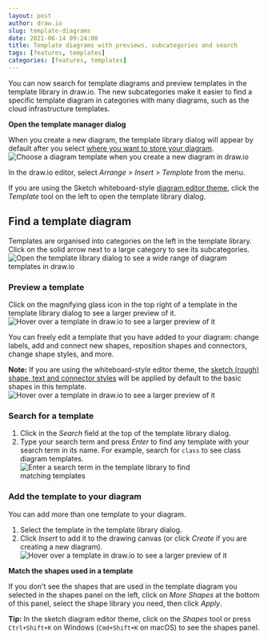 ```yaml
---
layout: post
author: draw.io
slug: template-diagrams
date: 2021-06-14 09:24:00
title: Template diagrams with previews, subcategories and search
tags: [features, templates]
categories: [features, templates]
---
```


You can now search for template diagrams and preview templates in the template library in draw.io. The new subcategories make it easier to find a specific template diagram in categories with many diagrams, such as the cloud infrastructure templates.

**Open the template manager dialog** 

When you create a new diagram, the template library dialog will appear by default after you select [where you want to store your diagram](/doc/faq/storage-location-select.html). 
<br /><img src="/assets/img/blog/template-library-new-diagram.png" style="width=100%;max-width:500px;height:auto;" alt="Choose a diagram template when you create a new diagram in draw.io">

In the draw.io editor, select _Arrange > Insert > Template_ from the menu. 

If you are using the Sketch whiteboard-style [diagram editor theme](/blog/diagram-editor-theme.html), click the _Template_ tool on the left to open the template library dialog.

## Find a template diagram

Templates are organised into categories on the left in the template library. Click on the solid arrow next to a large category to see its subcategories.
<br /><img src="/assets/img/blog/template-library-dialog.png" style="width=100%;max-width:500px;height:auto;" alt="Open the template library dialog to see a wide range of diagram templates in draw.io">

### Preview a template 

Click on the magnifying glass icon in the top right of a template in the template library dialog to see a larger preview of it.
<br /><img src="/assets/img/blog/template-library-preview.png" style="width=100%;max-width:600px;height:auto;" alt="Hover over a template in draw.io to see a larger preview of it">

You can freely edit a template that you have added to your diagram: change labels, add and connect new shapes, reposition shapes and connectors, change shape styles, and more.

**Note:** If you are using the whiteboard-style editor theme, the [sketch (rough) shape, text and connector styles](/blog/rough-style.html) will be applied by default to the basic shapes in this template. 
<br /><img src="/assets/img/blog/template-library-preview-sketch.png" style="width=100%;max-width:600px;height:auto;" alt="Hover over a template in draw.io to see a larger preview of it">

### Search for a template

1. Click in the _Search_ field at the top of the template library dialog.
2. Type your search term and press _Enter_ to find any template with your search term in its name. For example, search for ``class`` to see class diagram templates.
<br /><img src="/assets/img/blog/template-library-search.png" style="width=100%;max-width:400px;height:auto;" alt="Enter a search term in the template library to find matching templates">

### Add the template to your diagram

You can add more than one template to your diagram.

1. Select the template in the template library dialog.
2. Click _Insert_ to add it to the drawing canvas (or click _Create_ if you are creating a new diagram).
<br /><img src="/assets/img/blog/template-gcp-inserted.png" style="width=100%;max-width:600px;height:auto;" alt="Hover over a template in draw.io to see a larger preview of it">

**Match the shapes used in a template**

If you don't see the shapes that are used in the template diagram you selected in the shapes panel on the left, click on _More Shapes_ at the bottom of this panel, select the shape library you need, then click _Apply_.

**Tip:** In the sketch diagram editor theme, click on the _Shapes_ tool or press ``Ctrl+Shift+K`` on Windows (``Cmd+Shift+K`` on macOS) to see the shapes panel.


